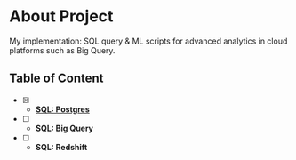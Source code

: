 # About Project
My implementation: SQL query &amp; ML scripts for advanced analytics in cloud platforms such as Big Query.

## Table of Content
- [x] - **[SQL: Postgres]()**
- [ ] - **SQL: Big Query**
- [ ] - **SQL: Redshift**
